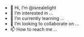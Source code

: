 - 👋 Hi, I’m @isrealelight
- 👀 I’m interested in ...
- 🌱 I’m currently learning ...
- 💞️ I’m looking to collaborate on ...
- 📫 How to reach me ...

<!---
isrealelight/isrealelight is a ✨ special ✨ repository because its `README.md` (this file) appears on your GitHub profile.
You can click the Preview link to take a look at your changes.
--->
